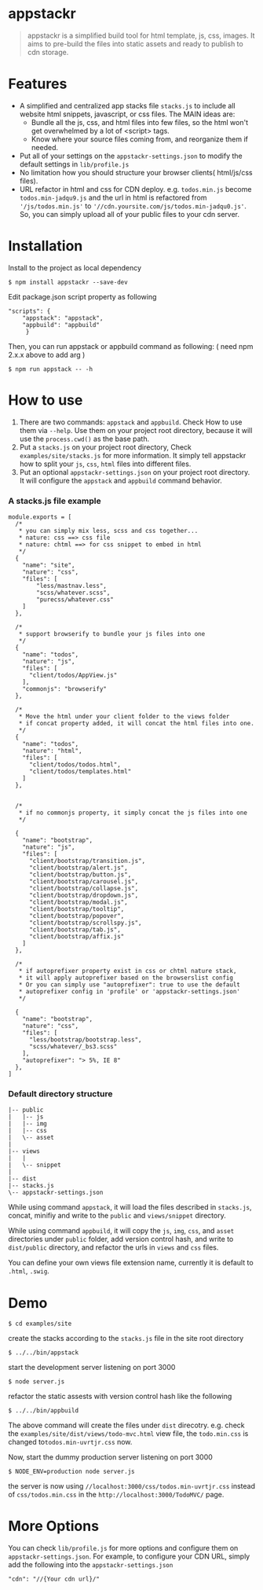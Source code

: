 appstackr
=========

>appstackr is a simplified build tool for html template, js, css, images. It aims to pre-build the files into static assets and ready to publish to cdn storage.



Features
========

- A simplified and centralized app stacks file `stacks.js` to include all website html snippets, javascript, or css files. The MAIN ideas are:
  - Bundle all the js, css, and html files into few files, so the html won't get overwhelmed by a lot of \<script\> tags.
  - Know where your source files coming from, and reorganize them if needed.
- Put all of your settings on the `appstackr-settings.json` to modify the default settings in `lib/profile.js`
- No limitation how you should structure your browser clients( html/js/css files).
- URL refactor in html and css for CDN deploy. e.g. `todos.min.js` become `todos.min-jadqu9.js` and the url in html is refactored from `'/js/todos.min.js'` to `'//cdn.yoursite.com/js/todos.min-jadqu0.js'`. So, you can simply upload all of your public files to your cdn server.



Installation
============================
Install to the project as local dependency
```
$ npm install appstackr --save-dev
```

Edit package.json script property as following
```
"scripts": {
    "appstack": "appstack",
    "appbuild": "appbuild"
     }
```

Then, you can run appstack or appbuild command as following:
( need npm 2.x.x above to add arg )
```
$ npm run appstack -- -h
```


How to use
==========

1. There are two commands: `appstack` and `appbuild`. Check How to use them via `--help`. Use them on your project root directory, because it will use the `process.cwd()` as the base path.
2. Put a `stacks.js` on your project root directory, Check `examples/site/stacks.js` for more information. It simply tell appstackr how to split your `js`, `css`, `html` files into different files.
3. Put an optional `appstackr-settings.json` on your project root directory. It will configure the `appstack` and `appbuild` command behavior.

### A stacks.js file example
```
module.exports = [
  /*
   * you can simply mix less, scss and css together...
   * nature: css ==> css file
   * nature: chtml ==> for css snippet to embed in html
   */
  {
    "name": "site",
    "nature": "css",
    "files": [
        "less/mastnav.less",
        "scss/whatever.scss",
        "purecss/whatever.css"
    ]
  },

  /*
   * support browserify to bundle your js files into one
   */
  {
    "name": "todos",
    "nature": "js",
    "files": [
      "client/todos/AppView.js"
    ],
    "commonjs": "browserify"
  },

  /*
   * Move the html under your client folder to the views folder
   * if concat property added, it will concat the html files into one.
   */
  {
    "name": "todos",
    "nature": "html",
    "files": [
      "client/todos/todos.html",
      "client/todos/templates.html"
    ]
  },


  /*
   * if no commonjs property, it simply concat the js files into one
   */

  {
    "name": "bootstrap",
    "nature": "js",
    "files": [
      "client/bootstrap/transition.js",
      "client/bootstrap/alert.js",
      "client/bootstrap/button.js",
      "client/bootstrap/carousel.js",
      "client/bootstrap/collapse.js",
      "client/bootstrap/dropdown.js",
      "client/bootstrap/modal.js",
      "client/bootstrap/tooltip",
      "client/bootstrap/popover",
      "client/bootstrap/scrollspy.js",
      "client/bootstrap/tab.js",
      "client/bootstrap/affix.js"
    ]
  },
  
  /*
   * if autoprefixer property exist in css or chtml nature stack,
   * it will apply autoprefixer based on the browserslist config
   * Or you can simply use "autoprefixer": true to use the default
   * autoprefixer config in 'profile' or 'appstackr-settings.json' 
   */
   
  {
    "name": "bootstrap",
    "nature": "css",
    "files": [
      "less/bootstrap/bootstrap.less",
      "scss/whatever/_bs3.scss"
    ],
    "autoprefixer": "> 5%, IE 8"
  },
]
```

### Default directory structure ###
```
|-- public
|   |-- js
|   |-- img
|   |-- css
|   \-- asset
| 
|-- views
|   |
|   \-- snippet
|
|-- dist
|-- stacks.js
\-- appstackr-settings.json
```
While using command `appstack`, it will load the files described in `stacks.js`, concat, minifiy and write to the `public` and `views/snippet` directory.

While using command `appbuild`, it will copy the `js`, `img`, `css`, and `asset` directories under `public` folder, add version control hash, and write to `dist/public` directory, and refactor the urls in `views` and `css` files.

You can define your own views file extension name, currently it is default to `.html`, `.swig`.

Demo
========

```$ cd examples/site```



create the stacks according to the `stacks.js` file in the site root directory

```$ ../../bin/appstack```


start the development server listening on port 3000

```$ node server.js```


refactor the static assests with version control hash
like the following


```$ ../../bin/appbuild```


The above command will create the files under `dist` direcotry. e.g. check the `examples/site/dist/views/todo-mvc.html` view file, 
the `todo.min.css` is changed to`todos.min-uvrtjr.css` now.


Now, start the dummy production server listening on port 3000

```$ NODE_ENV=production node server.js ```

the server is now using `//localhost:3000/css/todos.min-uvrtjr.css` instead of `css/todos.min.css` in the `http://localhost:3000/TodoMVC/` page.




More Options
=============

You can check `lib/profile.js` for more options and configure them on `appstackr-settings.json`.
For example, to configure your CDN URL, simply add the following into the `appstackr-settings.json`

```
"cdn": "//{Your cdn url}/"
```
